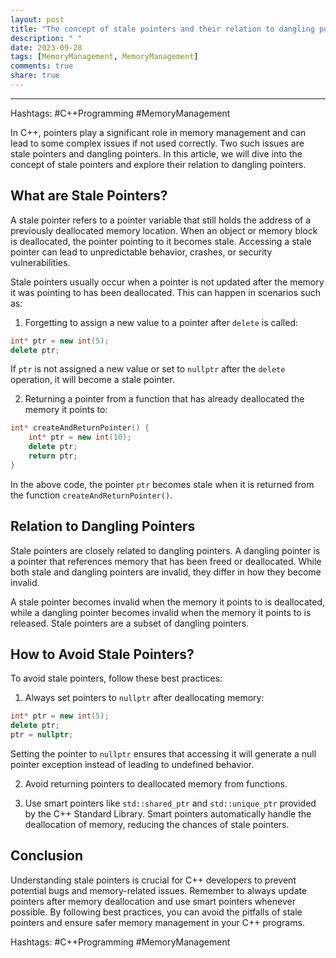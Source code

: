 ```yaml
---
layout: post
title: "The concept of stale pointers and their relation to dangling pointers in C++"
description: " "
date: 2023-09-28
tags: [MemoryManagement, MemoryManagement]
comments: true
share: true
---
```

---
Hashtags: #C++Programming #MemoryManagement

In C++, pointers play a significant role in memory management and can lead to some complex issues if not used correctly. Two such issues are stale pointers and dangling pointers. In this article, we will dive into the concept of stale pointers and explore their relation to dangling pointers.

## What are Stale Pointers?

A stale pointer refers to a pointer variable that still holds the address of a previously deallocated memory location. When an object or memory block is deallocated, the pointer pointing to it becomes stale. Accessing a stale pointer can lead to unpredictable behavior, crashes, or security vulnerabilities.

Stale pointers usually occur when a pointer is not updated after the memory it was pointing to has been deallocated. This can happen in scenarios such as:

1. Forgetting to assign a new value to a pointer after `delete` is called:
```cpp
int* ptr = new int(5);
delete ptr;
```
If `ptr` is not assigned a new value or set to `nullptr` after the `delete` operation, it will become a stale pointer.

2. Returning a pointer from a function that has already deallocated the memory it points to:
```cpp
int* createAndReturnPointer() {
    int* ptr = new int(10);
    delete ptr;
    return ptr;
}
```
In the above code, the pointer `ptr` becomes stale when it is returned from the function `createAndReturnPointer()`.

## Relation to Dangling Pointers

Stale pointers are closely related to dangling pointers. A dangling pointer is a pointer that references memory that has been freed or deallocated. While both stale and dangling pointers are invalid, they differ in how they become invalid.

A stale pointer becomes invalid when the memory it points to is deallocated, while a dangling pointer becomes invalid when the memory it points to is released. Stale pointers are a subset of dangling pointers.

## How to Avoid Stale Pointers?

To avoid stale pointers, follow these best practices:

1. Always set pointers to `nullptr` after deallocating memory:
```cpp
int* ptr = new int(5);
delete ptr;
ptr = nullptr;
```
Setting the pointer to `nullptr` ensures that accessing it will generate a null pointer exception instead of leading to undefined behavior.

2. Avoid returning pointers to deallocated memory from functions.

3. Use smart pointers like `std::shared_ptr` and `std::unique_ptr` provided by the C++ Standard Library. Smart pointers automatically handle the deallocation of memory, reducing the chances of stale pointers.

## Conclusion

Understanding stale pointers is crucial for C++ developers to prevent potential bugs and memory-related issues. Remember to always update pointers after memory deallocation and use smart pointers whenever possible. By following best practices, you can avoid the pitfalls of stale pointers and ensure safer memory management in your C++ programs.

Hashtags: #C++Programming #MemoryManagement